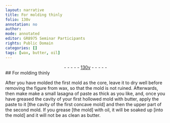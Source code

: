 ```yaml
---
layout: narrative
title: For molding thinly
folio: 130v
annotation: no
author:
mode: annotated
editor: GR8975 Seminar Participants
rights: Public Domain
categories: []
tags: [wax, butter, oil]
---
```


 <div class="folio" align="center">- - - - - <a href="http://gallica.bnf.fr/ark:/12148/btv1b10500001g/f266.item.r=.zoom" target="_blank">130v</a> - - - - - </div> 
## For molding thinly 

 
 After you have molded the first mold as the core, leave it to dry well before removing the figure from <span class="material">wax</span>, so that the mold is not ruined. Afterwards, then make make a small lasagna of paste as thick as you like, and, once you have greased the cavity of your first hollowed mold with <span class="material">butter</span>, apply the paste to it [the cavity of the first concave mold] and then the upper part of the second mold. If you grease [the mold] with <span class="material">oil</span>, it will be soaked up [into the mold] and it will not be as clean as <span class="material">butter</span>.
 
